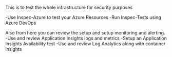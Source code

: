 This is to test the whole infrastructure for security purposes

-Use Inspec-Azure to test your Azure Resources
-Run Inspec-Tests using Azure DevOps


Also from here you can review the setup and setup monitoring and alerting.
-Use and review Application Insights logs and metrics
-Setup an Application Insights Availability test
-Use and review Log Analytics along with container insights